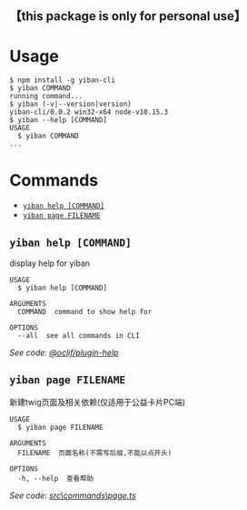 【this package is only for personal use】
---

# Usage
<!-- usage -->
```sh-session
$ npm install -g yiban-cli
$ yiban COMMAND
running command...
$ yiban (-v|--version|version)
yiban-cli/0.0.2 win32-x64 node-v10.15.3
$ yiban --help [COMMAND]
USAGE
  $ yiban COMMAND
...
```
<!-- usagestop -->
# Commands
<!-- commands -->
* [`yiban help [COMMAND]`](#yiban-help-command)
* [`yiban page FILENAME`](#yiban-page-filename)

## `yiban help [COMMAND]`

display help for yiban

```
USAGE
  $ yiban help [COMMAND]

ARGUMENTS
  COMMAND  command to show help for

OPTIONS
  --all  see all commands in CLI
```

_See code: [@oclif/plugin-help](https://github.com/oclif/plugin-help/blob/v2.1.6/src\commands\help.ts)_

## `yiban page FILENAME`

新建twig页面及相关依赖(仅适用于公益卡片PC端)

```
USAGE
  $ yiban page FILENAME

ARGUMENTS
  FILENAME  页面名称(不需写后缀,不能以点开头)

OPTIONS
  -h, --help  查看帮助
```

_See code: [src\commands\page.ts](https://github.com/XHMM/yiban-cli/blob/v0.0.2/src\commands\page.ts)_
<!-- commandsstop -->
